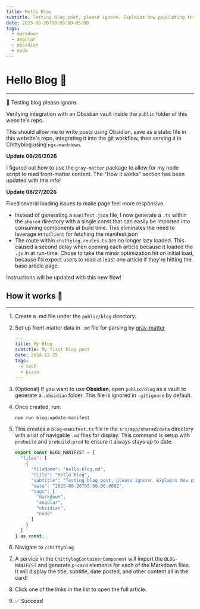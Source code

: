 ```yaml
---
title: Hello Blog
subtitle: Testing blog post, please ignore. Explains how populating this blog works.
date: 2025-08-26T00:00:00-05:00
tags:
  - markdown
  - angular
  - obsidian
  - node
---
```


# Hello Blog :wave:

***
:robot: Testing blog please ignore.

Verifying integration with an Obsidian vault inside the `public` folder of this website's repo.

This should allow me to write posts using Obsidian, save as a static file in this website's repo, integrating it into the git workflow, then serving it in Chittyblog using `ngx-markdown`.

**Update 08/26/2026**

I figured out how to use the `gray-matter` package to allow for my node script to read front-matter content. The "How it works" section has been updated with this info!

**Update 08/27/2026**

Fixed several loading issues to make page feel more responsive.

- Instead of generating a `manifest.json` file, I now generate a `.ts` within the `shared` directory with a single const that can easily be imported into consuming components at build time. This eliminates the need to leverage `HttpClient` for fetching the manifest.json
- The route within `chittylog.routes.ts` are no longer lazy loaded. This caused a second delay when opening each article because it loaded the `.js` in at run-time. Chose to take the minor optimization hit on initial load, because I'd expect users to read at least one article if they're hitting the base article page.

Instructions will be updated with this new flow!

## How it works :page_facing_up:

***

1. Create a .md file under the `public/blog` directory.
2. Set up front-matter data in `.md` file for parsing by [gray-matter](https://github.com/jonschlinkert/gray-matter)

    ```yaml
    ---
    title: My Blog
    subtitle: My first blog post
    date: 2024-12-25
    tags:
      - tech
      - pizza
    ---
    ```

1. (Optional) If you want to use **Obsidian**, open `public/blog` as a vault to generate a `.obsidian` folder. This file is ignored in `.gitignore` by default.
1. Once created, run:

    ```bash
    npm run blog:update-manifest
    ```

1. This creates a `blog-manifest.ts` file in the `src/app/shared/data` directory with a list of navigable `.md` files for display. This command is setup with `prebuild` and `prebuild:prod` to ensure it always stays up to date.

    ```typescript
    export const BLOG_MANIFEST = {
      "files": [
        {
          "fileName": "hello-blog.md",
          "title": "Hello Blog",
          "subtitle": "Testing blog post, please ignore. Explains how populating this blog works.",
          "date": "2025-08-26T05:00:00.000Z",
          "tags": [
            "markdown",
            "angular",
            "obsidian",
            "node"
          ]
        }
      ]
    } as const;
    ```

1. Navigate to `/chittyblog`
2. A service in the `ChittylogContainerComponent` will import the `BLOG-MANIFEST` and generate `p-card` elements for each of the Markdown files. It will display the title, subtitle, date posted, and other content all in the card!
1. Click one of the links in the list to open the full article.
1. :white_check_mark: Success!
